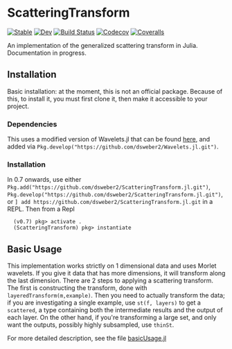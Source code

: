 # ScatteringTransform
[![Stable](https://img.shields.io/badge/docs-stable-blue.svg)](https://dsweber2.github.io/ScatteringTransform.jl/stable)
[![Dev](https://img.shields.io/badge/docs-dev-blue.svg)](https://dsweber2.github.io/ScatteringTransform.jl/dev)
[![Build Status](https://travis-ci.com/dsweber2/ScatteringTransform.jl.svg?branch=master)](https://travis-ci.com/dsweber2/ScatteringTransform.jl)
[![Codecov](https://codecov.io/gh/dsweber2/ScatteringTransform.jl/branch/master/graph/badge.svg)](https://codecov.io/gh/dsweber2/ScatteringTransform.jl)
[![Coveralls](https://coveralls.io/repos/github/dsweber2/ScatteringTransform.jl/badge.svg?branch=master)](https://coveralls.io/github/dsweber2/ScatteringTransform.jl?branch=master)

An implementation of the generalized scattering transform in Julia. Documentation in progress.

## Installation
Basic installation: at the moment, this is not an official package. Because of this, to install it, you must first clone it, then make it accessible to your project.

### Dependencies
This uses a modified version of Wavelets.jl that can be found [here](https://github.com/dsweber2/Wavelets.jl), and added via `Pkg.develop("https://github.com/dsweber2/Wavelets.jl.git")`.

### Installation

 In 0.7 onwards, use either `Pkg.add("https://github.com/dsweber2/ScatteringTransform.jl.git")`, `Pkg.develop("https://github.com/dsweber2/ScatteringTransform.jl.git")`, or `] add https://github.com/dsweber2/ScatteringTransform.jl.git` in a REPL. Then from a Repl
```
  (v0.7) pkg> activate .
  (ScatteringTransform) pkg> instantiate
```

## Basic Usage

This implementation works strictly on 1 dimensional data and uses Morlet wavelets. If you give it data that has more dimensions, it will transform along the last dimension. There are 2 steps to applying a scattering transform. The first is constructing the transform, done with `layeredTransform(m,example)`. Then you need to actually transform the data; if you are investigating a single example, use `st(f, layers)` to get a `scattered`, a type containing both the intermediate results and the output of each layer. On the other hand, if you're transforming a large set, and only want the outputs, possibly highly subsampled, use `thinSt`.

For more detailed description, see the file [basicUsage.jl](basicUsage.jl)

